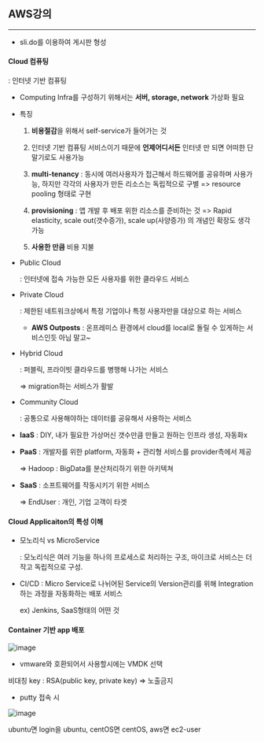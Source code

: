 ## AWS강의

------

- sli.do를 이용하여 게시판 형성



#### Cloud 컴퓨팅

: 인터넷 기반 컴퓨팅

- Computing Infra를 구성하기 위해서는 **서버, storage, network** 가상화 필요

- 특징 

  1) **비용절감**을 위해서 self-service가 들어가는 것

  2) 인터넷 기반 컴퓨팅 서비스이기 때문에 **언제어디서든** 인터넷	만 되면 어떠한 단말기로도 사용가능

  3) **multi-tenancy** : 동시에 여러사용자가 접근해서 하드웨어를 	공유하며 사용가능, 하지만 각각의 사용자가 만든 리소스는 	독립적으로 구별 => resource pooling 형태로 구현

  4) **provisioning** : 앱 개발 후 배포 위한 리소스를 준비하는 것 	=> Rapid elasticity, scale out(갯수증가), scale up(사양증가)		 의 개념인 확장도 생각가능

  5) **사용한 만큼** 비용 지불

- Public Cloud

  : 인터넷에 접속 가능한 모든 사용자를 위한 클라우드 서비스

- Private Cloud

  : 제한된 네트워크상에서 특정 기업이나 특정 사용자만을 대상으로 하는 서비스

  - **AWS Outposts** : 온프레미스 환경에서 cloud를 local로 돌릴 수 있게하는 서비스인듯 아님 말고~

- Hybrid Cloud

  : 퍼블릭, 프라이빗 클라우드를 병행해 나가는 서비스

  => migration하는 서비스가 활발

- Community Cloud

  : 공통으로 사용해야하는 데이터를 공유해서 사용하는 서비스

- **IaaS** : DIY, 내가 필요한 가상머신 갯수만큼 만들고 원하는 인프라 생성, 자동화x

- **PaaS** : 개발자를 위한 platform, 자동화 + 관리형 서비스를 provider측에서 제공

  => Hadoop : BigData를 분산처리하기 위한 아키텍쳐

- **SaaS** :  소프트웨어를 작동시키기 위한 서비스

  => EndUser : 개인, 기업 고객이 타겟



#### Cloud Applicaiton의 특성 이해

- 모노리식 vs MicroService

  : 모노리식은 여러 기능을 하나의 프로세스로 처리하는 구조, 마이크로 서비스는 더 작고 독립적으로 구성.

- CI/CD : Micro Service로 나뉘어된 Service의 Version관리를 위해 Integration하는 과정을 자동화하는 배포 서비스

  ex) Jenkins, SaaS형태의 어떤 것



#### Container 기반 app 배포

![image](https://user-images.githubusercontent.com/47243329/86094770-ee850f80-baeb-11ea-9bbe-d5c77f5fc6df.png)

- vmware와 호환되어서 사용할시에는 VMDK 선택

비대칭 key : RSA(public key, private key) => 노출금지



- putty 접속 시

![image](https://user-images.githubusercontent.com/47243329/86094838-02c90c80-baec-11ea-8690-d6a67b1ab796.png)

ubuntu면 login을 ubuntu, centOS면 centOS, aws면 ec2-user



